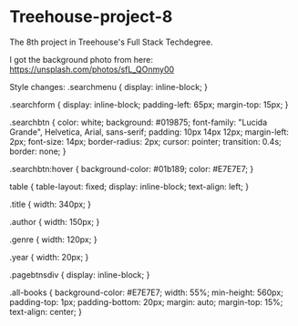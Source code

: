 # Treehouse-project-8
The 8th project in Treehouse's Full Stack Techdegree.

I got the background photo from here: https://unsplash.com/photos/sfL_QOnmy00

Style changes:
    .searchmenu {
  display: inline-block;
}

.searchform {
  display: inline-block;
  padding-left: 65px;
  margin-top: 15px;
}

.searchbtn {
  color: white;
  background: #019875;
  font-family: "Lucida Grande", Helvetica, Arial, sans-serif;
  padding: 10px 14px 12px;
  margin-left: 2px;
  font-size: 14px;
  border-radius: 2px;
  cursor: pointer;
  transition: 0.4s;
  border: none;
}

.searchbtn:hover {
  background-color: #01b189;
  color: #E7E7E7;
}

table {
  table-layout: fixed;
  display: inline-block;
  text-align: left;
}

.title {
  width: 340px;
}

.author {
  width: 150px;
}

.genre {
  width: 120px;
}

.year {
  width: 20px;
}

.pagebtnsdiv {
  display: inline-block;
}

.all-books {
  background-color: #E7E7E7;
  width: 55%;
  min-height: 560px;
  padding-top: 1px;
  padding-bottom: 20px;
  margin: auto;
  margin-top: 15%;
  text-align: center;
}